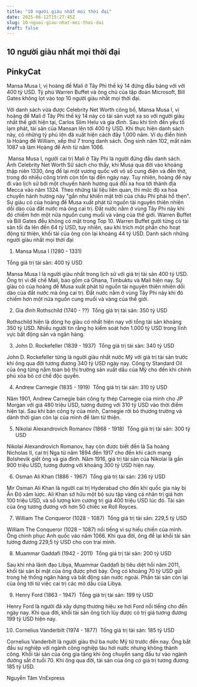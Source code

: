 ```yaml
---
title: "10 người giàu nhất mọi thời đại"
date: 2025-06-12T15:27:45Z
slug: 10-nguoi-giau-nhat-moi-thoi-dai
draft: false
---
```


## 10 người giàu nhất mọi thời đại

## PinkyCat

Mansa Musa I, vị hoàng đế Mali ở Tây Phi thế kỷ 14 đứng đầu bảng với với 400 tỷ USD. Tỷ phú Warren Buffet và ông chủ của tập đoàn Microsoft, Bill Gates không lọt vào top 10 người giàu nhất mọi thời đại.

Với danh sách vừa được Celebrity Net Worth công bố, Mansa Musa I, vị hoàng đế Mali ở Tây Phi thế kỷ 14 này có tài sản vượt xa so với người giàu nhất thế giới hiện tại, Carlos Slim Helu và gia đình. Sau khi tính đến yếu tố lạm phát, tài sản của Mansan lên tới 400 tỷ USD.
Khi thực hiện danh sách này, có những tỷ phú lớn đã xuất hiện cách đây 1.000 năm. Ví dụ điển hình là Hoàng đế William, xếp thứ 7 trong danh sách. Ông sinh năm 102, mất năm 1087 và làm Hoàng đế Anh từ năm 1066.

​
Mansa Musa I, người cai trị Mali ở Tây Phi là người đứng đầu danh sách. Ảnh Celebrity Net Worth
Sử sách cho thấy, khi Musa qua đời vào khoảng thập niên 1330, ông để lại một vương quốc với vô số cung điện và đền thờ, trong đó nhiều công trình còn tồn tại đến ngày nay. Tuy nhiên, hoàng đế này đi vào lịch sử bởi một chuyến hành hương quá đỗi xa hoa tới thánh địa Mecca vào năm 1324. Theo những tài liệu liên quan, thì mức độ xa hoa chuyến hành hương này "gần như khiến mặt trời của châu Phi phải hổ thẹn".
Sự giàu có của hoàng đế Musa xuất phát từ nguồn tài nguyên thiên nhiên dồi dào của đất nước mà ông cai trị. Đất nước nằm ở vùng Tây Phi này khi đó chiếm hơn một nửa nguồn cung muối và vàng của thế giới.
Warren Buffet và Bill Gates đều không có mặt trong Top 10. Warren Buffet gười từng có tài sản tối đa lên đến 64 tỷ USD, tuy nhiên, sau khi trích một phần cho hoạt động từ thiện, khối tài của ông còn lại khoảng 44 tỷ USD.
Danh sách những người giàu nhất mọi thời đại

1. Mansa Musa I (1280 - 1331)

Tổng giá trị tài sản: 400 tỷ USD

Mansa Musa I là người giàu nhất trong lịch sử với giá trị tài sản 400 tỷ USD. Ông trị vì đế chế Mali, bao gồm cả Ghana, Timbuktu và Mali hiện nay. Sự giàu có của hoàng đế Musa xuất phát từ nguồn tài nguyên thiên nhiên dồi dào của đất nước mà ông cai trị. Đất nước nằm ở vùng Tây Phi này khi đó chiếm hơn một nửa nguồn cung muối và vàng của thế giới.

2. Gia đình Rothschild (1740 - ??)
​
Tổng giá trị tài sản: 350 tỷ USD

Rothschild hiện là dòng họ giàu có nhất hiện nay với tổng tài sản khoảng 350 tỷ USD. Nhiều người tin rằng họ kiểm soát hơn 1.000 tỷ USD trong lĩnh vực bất động sản và ngân hàng.

3. John D. Rockefeller (1839 - 1937)
​
Tổng giá trị tài sản: 340 tỷ USD

John D. Rockefeller từng là người giàu nhất nước Mỹ với giá trị tài sản trước khi ông qua đời tương đương 340 tỷ USD ngày nay. Công ty Standard Oil của ông từng nắm toàn bộ thị trường sản xuất dầu của Mỹ cho đến khi chính phủ xóa bỏ cơ chế độc quyền.

4. Andrew Carnegie (1835 - 1919)
​
Tổng giá trị tài sản: 310 tỷ USD

Năm 1901, Andrew Carnegie bán công ty thép Carnegie của mình cho JP Morgan với giá 480 triệu USD, tương đương với 310 tỷ USD vào thời điểm hiện tại. Sau khi bán công ty của mình, Carnegie rời bỏ thương trường và dành thời gian còn lại của mình để làm từ thiện.

5. Nikolai Alexandrovich Romanov (1868 - 1918)
​
Tổng giá trị tài sản: 300 tỷ USD

Nikolai Alexandrovich Romanov, hay còn được biết đến là Sa hoàng Nicholas II, cai trị Nga từ năm 1894 đến 1917 cho đến khi cách mạng Bolshevik giết ông và gia đình. Năm 1916, giá trị tài sản của Nikolai là gần 900 triệu USD, tương đương với khoảng 300 tỷ USD hiện nay.

6. Osman Ali Khan (1886 - 1967)
​
Tổng giá trị tài sản: 236 tỷ USD

Mir Osman Ali Khan là người cai trị Hyderabad cho đến khi quốc gia này bị Ấn Độ xâm lược. Ali Khan sở hữu một bộ sưu tập vàng cá nhân trị giá hơn 100 triệu USD, và số lượng kim cương trị giá 400 triệu USD lúc đó. Tài sản của ông tương đương với hơn 50 chiếc xe Roll Royces.

7. William The Conqueror (1028 - 1087)
​
Tổng giá trị tài sản: 229,5 tỷ USD

William The Conqueror (1028 – 1087) nổi tiếng vì sự hiếu chiến của mình. Ông chinh phục Anh quốc vào năm 1066. Khi qua đời, ông để lại khối tài sản tương đương 229,5 tỷ USD cho con trai mình.

8. Muammar Gaddafi (1942 - 2011)
​
Tổng giá trị tài sản: 200 tỷ USD

Sau khi nhà lãnh đạo Libya, Muammar Gaddafi bị tiêu diệt hồi năm 2011, khối tài sản bí mật của ông được phơi bày. Ông có khoảng 70 tỷ USD gửi trong hệ thống ngân hàng và bất động sản nước ngoài. Phần tài sản còn lại của ông tới từ việc cai trị các mỏ dầu của Libya.

9. Henry Ford (1863 - 1947)
​
Tổng giá trị tài sản: 199 tỷ USD

Henry Ford là người đã xây dựng thương hiệu xe hơi Ford nổi tiếng cho đến ngày nay. Khi qua đời, khối tài sản ông tích lũy được có trị giá tương đương 199 tỷ USD hiện nay.

10. Cornelius Vanderbilt (1974 - 1877)
​
Tổng giá trị tài sản: 185 tỷ USD

Cornelius Vanderbilt là người giàu thứ ba nước Mỹ từ trước đến nay. Ồng bắt đầu sự nghiệp với ngành công nghiệp tàu hơi nước nhưng không thành công. Khối tài sản của ông gia tăng khi ông chuyển sang đầu tư vào ngành đường sắt ở tuổi 70. Khi ông qua đời, tài sản của ông có giá trị tương đương 185 tỷ USD.
 
Nguyễn Tâm
VnExpress